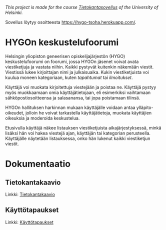 _This project is made for the course [Tietokantasovellus](https://materiaalit.github.io/tsoha-18/) of the University of Helsinki._

Sovellus löytyy osoitteesta https://hygo-tsoha.herokuapp.com/.

# HYGOn keskustelufoorumi
Helsingin yliopiston geneerisen opiskelijajärjestön (HYGO) keskustelufoorumi on foorumi, jossa HYGOn jäsenet voivat avata viestiketjuja ja vastata niihin. Kaikki pystyvät kuitenkin näkemään viestit. Viestissä lukee kirjoittajan nimi ja julkaisuaika. Kukin viestiketjuista voi kuulua moneen kategoriaan, kuten _tapahtumat_ tai _ilmoitukset_.

Käyttäjä voi muokata kirjoitettuja viestejään ja poistaa ne. Käyttäjä pystyy myös muokkaamaan omia käyttäjätietojaan, eli esimerkiksi vaihtamaan sähköpostiosoitteensa ja salasanansa, tai jopa poistamaan tilinsä.

HYGOn hallituksen harkinnan mukaan käyttäjälle voidaan antaa ylläpito-oikeudet, jolloin he voivat tarkastella käyttäjätietoja, muokata käyttäjien oikeuksia ja moderoida keskustelua.

Etusivulla käyttäjä näkee listauksen viestiketjuista aikajärjestyksessä, minkä lisäksi hän voi hakea viestejä ajan, käyttäjän tai kategorian perusteella. Käyttäjälle näytetään listauksessa, onko hän lukenut kaikki viestiketjun viestit.

# Dokumentaatio

## Tietokantakaavio
Linkki: [Tietokantakaavio](https://github.com/Kalakuh/tsoha/blob/master/documentation/relation_diagram.png)

## Käyttötapaukset
Linkki: [Käyttötapaukset](https://github.com/Kalakuh/tsoha/blob/master/documentation/use_cases.md)
